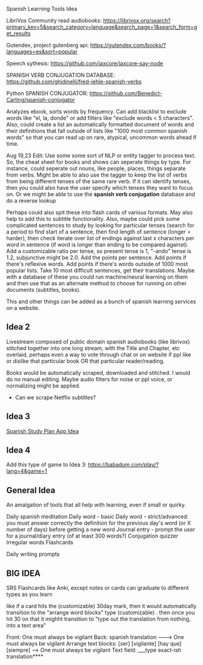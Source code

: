 Spanish Learning Tools Idea

LibriVox Community read audiobooks: https://librivox.org/search?primary_key=5&search_category=language&search_page=1&search_form=get_results  

Gutendex, project gutenberg api: https://gutendex.com/books/?languages=es&sort=popular

Speech sythesis: https://github.com/jaxcore/jaxcore-say-node

SPANISH VERB CONJUGATION DATABASE: https://github.com/ghidinelli/fred-jehle-spanish-verbs

Python SPANISH CONJUGATOR: https://github.com/Benedict-Carling/spanish-conjugator

Analyzes ebook, sorts words by frequency. Can add blacklist to exclude words like "el, la, donde" or add filters like "exclude words < 5 characters". Also, could create a list an automatically formatted document of words and their definitions that fall outside of lists like "1000 most common spanish words" so that you can read up on rare, atypical, uncommon words ahead if time. 

Aug 19,23 Edit: Use some some sort of NLP or entity tagger to process text. So, the cheat sheet for books and shows can seperate things by type. For instance, could seperate out nouns, like people, places, things separate from verbs. Might be able to also use the tagger to keep the list of verbs from being different tenses of the same rare verb. If it can identify tenses, then you could also have the user specify which tenses they want to focus on. Or we might be able to use the **spanish verb conjugation** database and do a reverse lookup

Perhaps could also spit these into flash cards of various formats. May also help to add this to subtitle functionality. Also, maybe could pick some complicated sentences to study by looking for particular tenses (search for a period to find start of a sentence, then find length of sentence (longer = harder), then check iterate over list of endings against last x characters per word in sentence (if word is longer than ending to be compared against). Add a customizable ratio per tense, so present tense is 1, "-ando" tense is 1.2, subjunctive might be 2.0. Add the points per sentence. Add points if there's reflexive words. Add points if there's words outside of 1000 most popular lists. Take 10 most difficult sentences, get their translations. Maybe with a database of these you could run machine/neural learning on them and then use that as an alternate method to choose for running on other documents (subtitles, books). 

This and other things can be added as a bunch of spanish learning services on a website. 


## Idea 2

Livestream composed of public domain spanish audiobooks (like librivox) stitched together into one long stream, with the Title and Chapter, etc overlaid, perhaps even a way to vote through chat or on website if ppl like or dislike that particular book OR that particular reader/reading.

Books would be automatically scraped, downloaded and stitched. I would do no manual editing. Maybe audio filters for noise or ppl voice, or normalizing might be applied.


- Can we scrape Netflix subtitles?

## Idea 3
[Spanish Study Plan App Idea](simplenote://note/be7d0d9e4e904560a21a5590dc752777)

## Idea 4

Add this type of game to Idea 3:
https://babadum.com/play/?lang=4&game=1

## General Idea

An amalgation of tools that all help with learning, even if small or quirky. 

Daily spanish meditation
Daily word - basic
Daily word - strict/advanced: you must answer correctly the definition for the previous day's word (or X number of days) before getting a new word
Journal entry - prompt the user for a journal/diary entry (of at least 300 words?)
Conjugation quizzer
Irregular words
Flashcards

Daily writing prompts


## BIG IDEA
SRS Flashcards like Anki, except notes or cards can graduate to different types as you learn

like if a card hits the (customizable) 30day mark, then it would automatically transition to the "arrange word blocks" type (customizable) . then once you hit 30 on that it mighht transition to "type out the translation from nothing, into a text area"

Front: One must always be vigilant Back: spanish translation
--->
One must always be vigilant
Arrange text blocks: [ser] [vigilante] [hay que] [siempre]
-->
One must always be vigilant
Text field: ___type exact-ish translation****